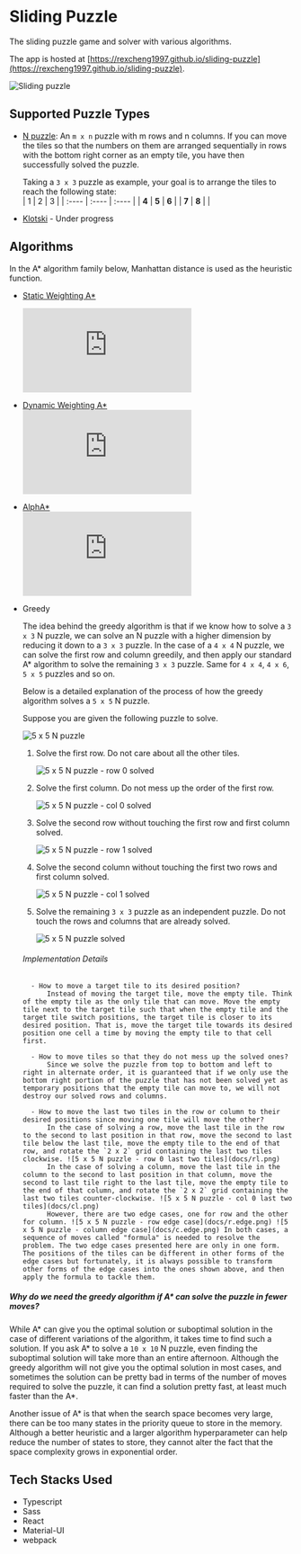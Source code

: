 # Sliding Puzzle

The sliding puzzle game and solver with various algorithms.

The app is hosted at [https://rexcheng1997.github.io/sliding-puzzle](https://rexcheng1997.github.io/sliding-puzzle).

![Sliding puzzle](https://rexcheng1997.github.io/public/images/sliding-puzzle.png)

## Supported Puzzle Types

- [N puzzle](https://en.wikipedia.org/wiki/15_puzzle): An `m x n` puzzle with m rows and n columns. If you can move the tiles so that the numbers on them are arranged sequentially in rows with the bottom right corner as an empty tile, you have then successfully solved the puzzle.

    Taking a `3 x 3` puzzle as example, your goal is to arrange the tiles to reach the following state:  
    |   1   |   2   |   3   |
    | :---- | :---- | :---- |
    | **4** | **5** | **6** |
    | **7** | **8** |       |

- [Klotski](https://en.wikipedia.org/wiki/Klotski) - Under progress

## Algorithms

In the A\* algorithm family below, Manhattan distance is used as the heuristic function.

- [Static Weighting A*](https://en.wikipedia.org/wiki/A*_search_algorithm#cite_ref-15)  

    ![f(n)=g(n)&plus;\varepsilon&space;h(n),\quad&space;\varepsilon&space;\ge&space;1](https://latex.codecogs.com/svg.latex?f%28n%29%3Dg%28n%29&plus;%5Cvarepsilon%20h%28n%29%2C%5Cquad%20%5Cvarepsilon%20%5Cge%201)

- [Dynamic Weighting A*](https://www.cs.auckland.ac.nz/courses/compsci709s2c/resources/Mike.d/Pohl1973WeightedAStar.pdf)  
    ![f(n)=g(n)&plus;(1&plus;\varepsilon&space;w(n))h(n),\quad&space;\mathrm{where}\&space;w(n)=\left\{\begin{matrix}&space;1&space;-&space;\frac{d(n)}{N}&space;&&space;d(n)\le&space;N&space;\\&space;0&space;&&space;\mathrm{otherwise}&space;\end{matrix}\right.](https://latex.codecogs.com/svg.latex?f%28n%29%3Dg%28n%29&plus;%281&plus;%5Cvarepsilon%20w%28n%29%29h%28n%29%2C%5Cquad%20%5Cmathrm%7Bwhere%7D%5C%20w%28n%29%3D%5Cleft%5C%7B%5Cbegin%7Bmatrix%7D%201%20-%20%5Cfrac%7Bd%28n%29%7D%7BN%7D%20%26%20d%28n%29%5Cle%20N%20%5C%5C%200%20%26%20%5Cmathrm%7Botherwise%7D%20%5Cend%7Bmatrix%7D%5Cright.)

- [AlphA*](https://web.archive.org/web/20160131214618/http://home1.stofanet.dk/breese/astaralpha-submitted.pdf.gz)  
    ![f_\alpha(n)=(1&plus;w_\alpha(n))f(n),\&space;\mathrm{where}\&space;w_\alpha(n)=\left\{\begin{matrix}&space;\lambda&space;&&space;g(\pi(n))\ge&space;g(\hat{n})\\&space;\Lambda&space;&&space;\mathrm{otherwise}&space;\end{matrix}\right.\&space;\mathrm{and}\&space;\lambda\le\Lambda](https://latex.codecogs.com/svg.latex?f_%5Calpha%28n%29%3D%281&plus;w_%5Calpha%28n%29%29f%28n%29%2C%5C%20%5Cmathrm%7Bwhere%7D%5C%20w_%5Calpha%28n%29%3D%5Cleft%5C%7B%5Cbegin%7Bmatrix%7D%20%5Clambda%20%26%20g%28%5Cpi%28n%29%29%5Cge%20g%28%5Chat%7Bn%7D%29%5C%5C%20%5CLambda%20%26%20%5Cmathrm%7Botherwise%7D%20%5Cend%7Bmatrix%7D%5Cright.%5C%20%5Cmathrm%7Band%7D%5C%20%5Clambda%5Cle%5CLambda)

- Greedy

    The idea behind the greedy algorithm is that if we know how to solve a `3 x 3` N puzzle, we can solve an N puzzle with a higher dimension by reducing it down to a `3 x 3` puzzle. In the case of a `4 x 4` N puzzle, we can solve the first row and column greedily, and then apply our standard A* algorithm to solve the remaining `3 x 3` puzzle. Same for `4 x 4`, `4 x 6`, `5 x 5` puzzles and so on.

    Below is a detailed explanation of the process of how the greedy algorithm solves a `5 x 5` N puzzle.

    Suppose you are given the following puzzle to solve.

    ![5 x 5 N puzzle](docs/00.png)

    1. Solve the first row. Do not care about all the other tiles.

        ![5 x 5 N puzzle - row 0 solved](docs/r0.png)

    2. Solve the first column. Do not mess up the order of the first row.

        ![5 x 5 N puzzle - col 0 solved](docs/c0.png)

    3. Solve the second row without touching the first row and first column solved.

        ![5 x 5 N puzzle - row 1 solved](docs/r1.png)

    4. Solve the second column without touching the first two rows and first column solved.

        ![5 x 5 N puzzle - col 1 solved](docs/c1.png)

    5. Solve the remaining `3 x 3` puzzle as an independent puzzle. Do not touch the rows and columns that are already solved.

        ![5 x 5 N puzzle solved](docs/s0.png)

    ###### Implementation Details
        - How to move a target tile to its desired position?  
            Instead of moving the target tile, move the empty tile. Think of the empty tile as the only tile that can move. Move the empty tile next to the target tile such that when the empty tile and the target tile switch positions, the target tile is closer to its desired position. That is, move the target tile towards its desired position one cell a time by moving the empty tile to that cell first.

        - How to move tiles so that they do not mess up the solved ones?  
            Since we solve the puzzle from top to bottom and left to right in alternate order, it is guaranteed that if we only use the bottom right portion of the puzzle that has not been solved yet as temporary positions that the empty tile can move to, we will not destroy our solved rows and columns.

        - How to move the last two tiles in the row or column to their desired positions since moving one tile will move the other?  
            In the case of solving a row, move the last tile in the row to the second to last position in that row, move the second to last tile below the last tile, move the empty tile to the end of that row, and rotate the `2 x 2` grid containing the last two tiles clockwise. ![5 x 5 N puzzle - row 0 last two tiles](docs/rl.png)  
            In the case of solving a column, move the last tile in the column to the second to last position in that column, move the second to last tile right to the last tile, move the empty tile to the end of that column, and rotate the `2 x 2` grid containing the last two tiles counter-clockwise. ![5 x 5 N puzzle - col 0 last two tiles](docs/cl.png)  
            However, there are two edge cases, one for row and the other for column. ![5 x 5 N puzzle - row edge case](docs/r.edge.png) ![5 x 5 N puzzle - column edge case](docs/c.edge.png) In both cases, a sequence of moves called "formula" is needed to resolve the problem. The two edge cases presented here are only in one form. The positions of the tiles can be different in other forms of the edge cases but fortunately, it is always possible to transform other forms of the edge cases into the ones shown above, and then apply the formula to tackle them.

##### Why do we need the greedy algorithm if A* can solve the puzzle in fewer moves?

While A\* can give you the optimal solution or suboptimal solution in the case of different variations of the algorithm, it takes time to find such a solution. If you ask A\* to solve a `10 x 10` N puzzle, even finding the suboptimal solution will take more than an entire afternoon. Although the greedy algorithm will not give you the optimal solution in most cases, and sometimes the solution can be pretty bad in terms of the number of moves required to solve the puzzle, it can find a solution pretty fast, at least much faster than the A\*.

Another issue of A\* is that when the search space becomes very large, there can be too many states in the priority queue to store in the memory. Although a better heuristic and a larger algorithm hyperparameter can help reduce the number of states to store, they cannot alter the fact that the space complexity grows in exponential order.

## Tech Stacks Used

- Typescript
- Sass
- React
- Material-UI
- webpack
